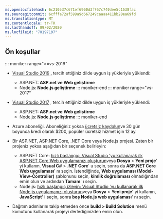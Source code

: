 ```yaml
---
ms.openlocfilehash: 6c210537c671ef6960d3f767c740dee5c1538fac
ms.sourcegitcommit: 6cfffa72af599a9d667249caaaa411bb28ea69fd
ms.translationtype: MT
ms.contentlocale: tr-TR
ms.lasthandoff: 09/02/2020
ms.locfileid: "70197197"
---
```

## <a name="prerequisites"></a>Ön koşullar

::: moniker range=">=vs-2019"

* [Visual Studio 2019](https://visualstudio.microsoft.com/downloads) , tercih ettiğiniz dilde uygun iş yükleriyle yüklendi:
  * ASP.NET: **ASP.net ve Web geliştirme**
  * Node.js: **Node.js geliştirme**
::: moniker-end
::: moniker range="vs-2017"
* [Visual Studio 2017](https://visualstudio.microsoft.com/vs/older-downloads/?utm_medium=microsoft&utm_source=docs.microsoft.com&utm_campaign=vs+2017+download) , tercih ettiğiniz dilde uygun iş yükleriyle yüklendi:
  * ASP.NET: **ASP.net ve Web geliştirme**
  * Node.js: **Node.js geliştirme**
::: moniker-end

* Azure aboneliği. Aboneliğiniz yoksa [ücretsiz kaydolun](https://azure.microsoft.com/free/dotnet/)ve 30 gün boyunca kredi olarak $200, popüler ücretsiz hizmet için 12 ay.

* Bir ASP.NET, ASP.NET Core, .NET Core veya Node.js projesi. Zaten bir projeniz yoksa aşağıdan bir seçenek belirleyin:
  * ASP.NET Core: [hızlı başlangıç: Visual Studio 'yu kullanarak ilk ASP.NET Core Web uygulamanızı oluşturun](../../ide/quickstart-aspnet-core.md)veya **Dosya**  >  **Yeni proje**' yi kullanın, **Visual C#**  >  **.NET Core**' u seçin, sonra da **ASP.NET Core Web uygulaması**' nı seçin. İstendiğinde, **Web uygulaması (Model-View-Controller)** şablonunu seçin, **kimlik doğrulaması** olmadığından emin olun ve ardından **Tamam**' ı seçin.
  * Node.js: [hızlı başlangıç izleyin: Visual Studio 'yu kullanarak ilk Node.js uygulamanızı oluşturun](../../ide/quickstart-nodejs.md)veya **Dosya**  >  **Yeni proje**' yi kullanın, **JavaScript**' i seçin, sonra **boş Node.js web uygulaması**' nı seçin.

* Dağıtım adımlarını takip etmeden önce **build > Build Solution** menü komutunu kullanarak projeyi derlediğinizden emin olun.